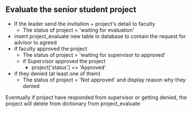 ## Evaluate the senior student project

- If the leader send the invitation + project's detail to faculty
  - The status of project = 'waiting for evaluation'
- insert project_evaluate new table in database to contain the request for advisor to agreed
- if faculty approved the project
  - The status of project = 'waiting for supervisor to approved'
  - if Supervisor approved the project
    - project['status'] == 'Approved'
- if they denied (at least one of them)
  - The status of project = 'Not approved' and display reason why they denied

Eventually if project have responded from supervisor or getting denied, the project will delete from dictionary from project_evaluate